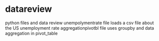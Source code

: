 # datareview
python files and data review
unempolymentrate file loads a csv file about the US unemployment rate
aggregationpivotbl file uses groupby and data aggregation in pivot_table

